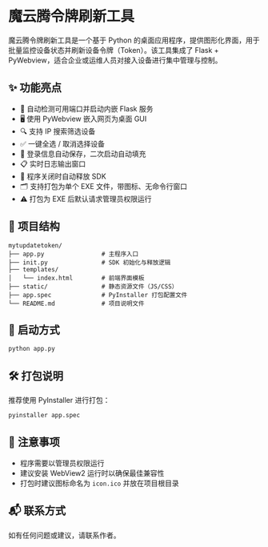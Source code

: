 # 魔云腾令牌刷新工具

魔云腾令牌刷新工具是一个基于 Python 的桌面应用程序，提供图形化界面，用于批量监控设备状态并刷新设备令牌（Token）。该工具集成了 Flask + PyWebview，适合企业或运维人员对接入设备进行集中管理与控制。

## ✨ 功能亮点

- 🧠 自动检测可用端口并启动内嵌 Flask 服务
- 🖥️ 使用 PyWebview 嵌入网页为桌面 GUI
- 🔍 支持 IP 搜索筛选设备
- ✅ 一键全选 / 取消选择设备
- 🔐 登录信息自动保存，二次启动自动填充
- 📋 实时日志输出窗口
- 🚪 程序关闭时自动释放 SDK
- 🗂️ 支持打包为单个 EXE 文件，带图标、无命令行窗口
- ⚠️ 打包为 EXE 后默认请求管理员权限运行

## 📁 项目结构

```
mytupdatetoken/
├── app.py                # 主程序入口
├── init.py               # SDK 初始化与释放逻辑
├── templates/
│   └── index.html        # 前端界面模板
├── static/               # 静态资源文件（JS/CSS）
├── app.spec              # PyInstaller 打包配置文件
└── README.md             # 项目说明文件
```

## 🚀 启动方式

```bash
python app.py
```

## 🛠 打包说明

推荐使用 PyInstaller 进行打包：

```bash
pyinstaller app.spec
```

## 📌 注意事项

- 程序需要以管理员权限运行
- 建议安装 WebView2 运行时以确保最佳兼容性
- 打包时建议图标命名为 `icon.ico` 并放在项目根目录

## 📬 联系方式

如有任何问题或建议，请联系作者。
